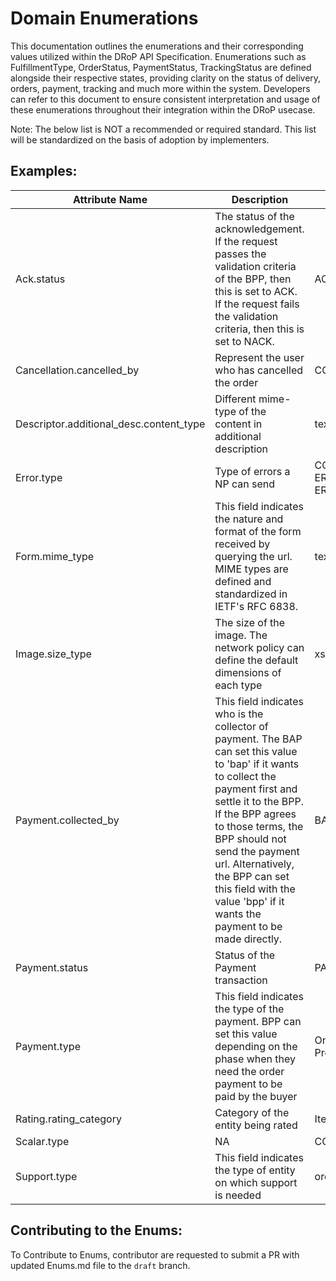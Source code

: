 
# Domain Enumerations

This documentation outlines the enumerations and their corresponding values utilized within the DRoP API Specification. Enumerations such as FulfillmentType, OrderStatus, PaymentStatus, TrackingStatus are defined alongside their respective states, providing clarity on the status of delivery, orders, payment, tracking and much more within the system. Developers can refer to this document to ensure consistent interpretation and usage of these enumerations throughout their integration within the DRoP usecase.

Note: The below list is NOT a recommended or required standard. This list will be standardized on the basis of adoption by implementers. 

## Examples:
| Attribute Name | Description | Enumerations                                                                                            |
|-----------------------------------------|---------------------------------------|--------------------------------------------------------------------------------------------------------|
| Ack.status   | The status of the acknowledgement. If the request passes the validation criteria of the BPP, then this is set to ACK. If the request fails the validation criteria, then this is set to NACK.| ACK,NACK |
| Cancellation.cancelled_by                             | Represent the user who has cancelled the order| COMPLAINANT,ODR-PROVIDER|
| Descriptor.additional_desc.content_type| Different mime-type of the content in additional description | text/plain,text/html,application/json|
| Error.type                       | Type of errors a NP can send                | CONTEXT-ERROR,CORE-ERROR,DOMAIN-ERROR,POLICY-ERROR,JSON_SCHEMA-ERROR|
| Form.mime_type | This field indicates the nature and format of the form received by querying the url. MIME types are defined and standardized in IETF's RFC 6838.| text/html, application/xml|
| Image.size_type|The size of the image. The network policy can define the default dimensions of each type| xs,sm,md,lg,xl,custom|
| Payment.collected_by|This field indicates who is the collector of payment. The BAP can set this value to 'bap' if it wants to collect the payment first and settle it to the BPP. If the BPP agrees to those terms, the BPP should not send the payment url. Alternatively, the BPP can set this field with the value 'bpp' if it wants the payment to be made directly.|BAP,BPP|
| Payment.status| Status of the Payment transaction| PAID,NOT-PAID,PARTIALLY-PAID|
| Payment.type| This field indicates the type of the payment. BPP can set this value depending on the phase when they need the order payment to be paid by the buyer| On-Order,Pre-Fulfillment,Fulfillment-Processing,On-Fulfillment,Post-Fulfillment|
| Rating.rating_category| Category of the entity being rated| Item,Order,Provider,Fulfillment,Agent,Support|
| Scalar.type| NA |CONSTANT,VARIABLE|
| Support.type| This field indicates the type of entity on which support is needed| order,billing,fulfillment|

## Contributing to the Enums:
To Contribute to Enums, contributor are requested to submit a PR with updated Enums.md file to the `draft` branch.